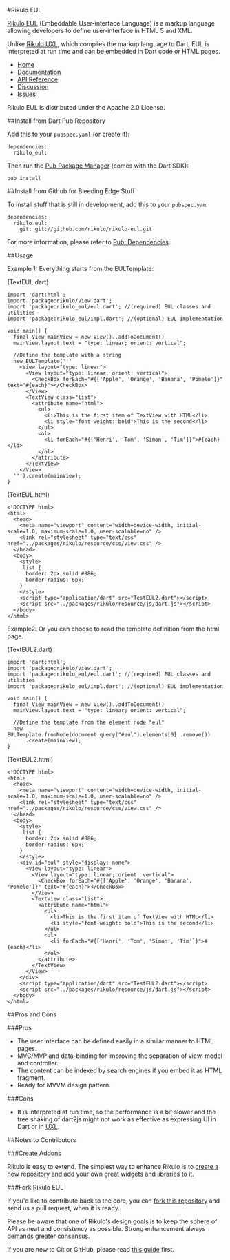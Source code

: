 #Rikulo EUL

[Rikulo EUL](http://rikulo.org) (Embeddable User-interface Language) is a markup language allowing developers to define user-interface in HTML 5 and XML.

Unlike [Rikulo UXL](https://github.com/rikulo/rikulo-uxl), which compiles the markup language to Dart, EUL is interpreted at run time and can be embedded in Dart code or HTML pages.

* [Home](http://rikulo.org)
* [Documentation](http://docs.rikulo.org)
* [API Reference](http://api.rikulo.org/rikulo-eul/latest/)
* [Discussion](http://stackoverflow.com/questions/tagged/rikulo)
* [Issues](https://github.com/rikulo/rikulo-eul/issues)

Rikulo EUL is distributed under the Apache 2.0 License.

##Install from Dart Pub Repository

Add this to your `pubspec.yaml` (or create it):

    dependencies:
      rikulo_eul:

Then run the [Pub Package Manager](http://pub.dartlang.org/doc) (comes with the Dart SDK):

    pub install

##Install from Github for Bleeding Edge Stuff

To install stuff that is still in development, add this to your `pubspec.yam`:

    dependencies:
      rikulo_eul:
        git: git://github.com/rikulo/rikulo-eul.git

For more information, please refer to [Pub: Dependencies](http://pub.dartlang.org/doc/pubspec.html#dependencies).

##Usage

Example 1: Everything starts from the EULTemplate:

(TextEUL.dart)

    import 'dart:html';
    import 'package:rikulo/view.dart';
    import 'package:rikulo_eul/eul.dart'; //(required) EUL classes and utilities
    import 'package:rikulo_eul/impl.dart'; //(optional) EUL implementation

    void main() {
      final View mainView = new View()..addToDocument()
      mainView.layout.text = "type: linear; orient: vertical";

      //Define the template with a string
      new EULTemplate('''
        <View layout="type: linear">
          <View layout="type: linear; orient: vertical">
            <CheckBox forEach="#{['Apple', 'Orange', 'Banana', 'Pomelo']}" text="#{each}"></CheckBox>
          </View>
          <TextView class="list">
            <attribute name="html">
              <ul>
                <li>This is the first item of TextView with HTML</li>
                <li style="font-weight: bold">This is the second</li>
              </ul>
              <ol>
                <li forEach="#{['Henri', 'Tom', 'Simon', 'Tim']}">#{each}</li>
              </ol>
            </attribute>
          </TextView>
        </View>
      ''').create(mainView);
    }

(TextEUL.html)

    <!DOCTYPE html>
    <html>
      <head>
        <meta name="viewport" content="width=device-width, initial-scale=1.0, maximum-scale=1.0, user-scalable=no" />
        <link rel="stylesheet" type="text/css" href="../packages/rikulo/resource/css/view.css" />
      </head>
      <body>
        <style>
        .list {
          border: 2px solid #886;
          border-radius: 6px;
        }
        </style>
        <script type="application/dart" src="TestEUL2.dart"></script>
        <script src="../packages/rikulo/resource/js/dart.js"></script>
      </body>
    </html>

Example2: Or you can choose to read the template definition from the html page.

(TextEUL2.dart)

    import 'dart:html';
    import 'package:rikulo/view.dart';
    import 'package:rikulo_eul/eul.dart'; //(required) EUL classes and utilities
    import 'package:rikulo_eul/impl.dart'; //(optional) EUL implementation

    void main() {
      final View mainView = new View()..addToDocument()
      mainView.layout.text = "type: linear; orient: vertical";

      //Define the template from the element node "eul"
      new EULTemplate.fromNode(document.query("#eul").elements[0]..remove())
          .create(mainView);
    }

(TextEUL2.html)

    <!DOCTYPE html>
    <html>
      <head>
        <meta name="viewport" content="width=device-width, initial-scale=1.0, maximum-scale=1.0, user-scalable=no" />
        <link rel="stylesheet" type="text/css" href="../packages/rikulo/resource/css/view.css" />
      </head>
      <body>
        <style>
        .list {
          border: 2px solid #886;
          border-radius: 6px;
        }
        </style>
        <div id="eul" style="display: none">
          <View layout="type: linear">
            <View layout="type: linear; orient: vertical">
              <CheckBox forEach="#{['Apple', 'Orange', 'Banana', 'Pomelo']}" text="#{each}"></CheckBox>
            </View>
            <TextView class="list">
              <attribute name="html">
                <ul>
                  <li>This is the first item of TextView with HTML</li>
                  <li style="font-weight: bold">This is the second</li>
                </ul>
                <ol>
                  <li forEach="#{['Henri', 'Tom', 'Simon', 'Tim']}">#{each}</li>
                </ol>
              </attribute>
            </TextView>
          </View>
        </div>
        <script type="application/dart" src="TestEUL2.dart"></script>
        <script src="../packages/rikulo/resource/js/dart.js"></script>
      </body>
    </html>

##Pros and Cons

###Pros

* The user interface can be defined easily in a similar manner to HTML pages.
* MVC/MVP and data-binding for improving the separation of view, model and controller.
* The content can be indexed by search engines if you embed it as HTML fragment.
* Ready for MVVM design pattern.

###Cons

* It is interpreted at run time, so the performance is a bit slower and the tree shaking of dart2js might not work as effective as expressing UI in Dart or in [UXL](https://github.com/rikulo/rikulo-uxl).

##Notes to Contributors

###Create Addons

Rikulo is easy to extend. The simplest way to enhance Rikulo is to [create a new repository](https://help.github.com/articles/create-a-repo) and add your own great widgets and libraries to it.

###Fork Rikulo EUL

If you'd like to contribute back to the core, you can [fork this repository](https://help.github.com/articles/fork-a-repo) and send us a pull request, when it is ready.

Please be aware that one of Rikulo's design goals is to keep the sphere of API as neat and consistency as possible. Strong enhancement always demands greater consensus.

If you are new to Git or GitHub, please read [this guide](https://help.github.com/) first.
